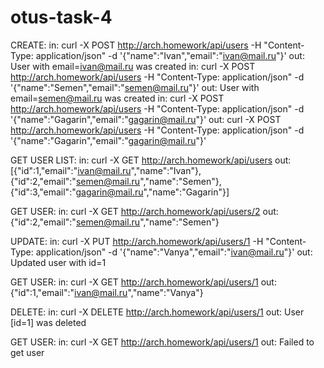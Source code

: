 # otus-task-4

CREATE:
in:
    curl -X POST http://arch.homework/api/users -H "Content-Type: application/json" -d '{"name":"Ivan","email":"ivan@mail.ru"}'
out:
    User with email=ivan@mail.ru was created
in:
    curl -X POST http://arch.homework/api/users -H "Content-Type: application/json" -d '{"name":"Semen","email":"semen@mail.ru"}'
out:
    User with email=semen@mail.ru was created
in:
    curl -X POST http://arch.homework/api/users -H "Content-Type: application/json" -d '{"name":"Gagarin","email":"gagarin@mail.ru"}'
out:
    curl -X POST http://arch.homework/api/users -H "Content-Type: application/json" -d '{"name":"Gagarin","email":"gagarin@mail.ru"}'

GET USER LIST:
in:
    curl -X GET http://arch.homework/api/users
out:
    [{"id":1,"email":"ivan@mail.ru","name":"Ivan"},{"id":2,"email":"semen@mail.ru","name":"Semen"},{"id":3,"email":"gagarin@mail.ru","name":"Gagarin"}]

GET USER:
in:
    curl -X GET http://arch.homework/api/users/2
out:
    {"id":2,"email":"semen@mail.ru","name":"Semen"}

UPDATE:
in:
    curl -X PUT http://arch.homework/api/users/1 -H "Content-Type: application/json" -d '{"name":"Vanya","email":"ivan@mail.ru"}'
out:
    Updated user with id=1


GET USER:
in:
    curl -X GET http://arch.homework/api/users/1
out:
    {"id":1,"email":"ivan@mail.ru","name":"Vanya"}

DELETE:
in:
    curl -X DELETE http://arch.homework/api/users/1
out:
    User [id=1] was deleted

GET USER:
in:
    curl -X GET http://arch.homework/api/users/1
out:
    Failed to get user




